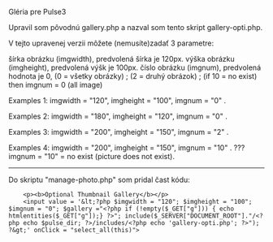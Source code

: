 Gléria pre Pulse3

Upravil som pôvodnú gallery.php a nazval som tento skript gallery-opti.php.

V tejto upravenej verzii môžete (nemusíte)zadať 3 parametre: 

šírka obrázku (imgwidth), predvolená šírka je 120px. 
výška obrázku (imgheight), predvolená výšk je 100px. 
číslo obrázku (imgnum), predvolená hodnota je 0, (0 = všetky obrázky) ; (2 = druhý obrázok) ; (if 10 = no exist) then imgnum = 0 (all image) 


Examples 1: imgwidth = "120", imgheight = "100", imgnum = "0" .
<?php $imgwidth = "120"; $imgheight = "100"; $imgnum = "0"; $gallery ="Gallery1"; include($_SERVER["DOCUMENT_ROOT"]."pulsepro/includes/gallery-opti.php"); ?> 
 
Examples 2: imgwidth = "180", imgheight = "120", imgnum = "0" .
<?php $imgwidth = "180"; $imgheight = "120"; $imgnum = "0"; $gallery ="Gallery1"; include($_SERVER["DOCUMENT_ROOT"]."pulsepro/includes/gallery-opti.php"); ?> 

Examples 3: imgwidth = "200", imgheight = "150", imgnum = "2" .
<?php $imgwidth = "200"; $imgheight = "150"; $imgnum = "2"; $gallery ="Gallery1"; include($_SERVER["DOCUMENT_ROOT"]."pulsepro/includes/gallery-opti.php"); ?> 

Examples 4: imgwidth = "200", imgheight = "150", imgnum = "10" . ??? imgnum = "10" = no exist (picture does not exist). 
<?php $imgwidth = "200"; $imgheight = "150"; $imgnum = "6"; $gallery ="Gallery1"; include($_SERVER["DOCUMENT_ROOT"]."pulsepro/includes/gallery-opti.php"); ?>


----------------------------------
Do skriptu "manage-photo.php" som pridal čast kódu:

		<p><b>Optional Thumbnail Gallery</b></p>
		<input value = '&lt;?php $imgwidth = "120"; $imgheight = "100"; $imgnum = "0"; $gallery ="<?php if (!empty($_GET["g"])) { echo htmlentities($_GET["g"]);} ?>"; include($_SERVER["DOCUMENT_ROOT"]."/<?php echo $pulse_dir; ?>/includes/<?php echo 'gallery-opti.php'; ?>"); ?&gt;' onClick = "select_all(this)"> 
